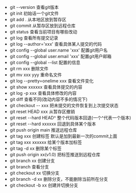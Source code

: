 * git --version 查看git版本
* git init  初始话一个git文件
* git add . 从本地区放到暂存区
* git commit 从暂存区放到远程仓库
* git status 查看当前项目有哪些改动
* git log 查看所有提交记录
* git log --author='xxx' 查看具体某人提交的代码
* git config --global user.name 'xxx' 配置git用户名
* git config --global user.email 'xxx' 配置git用户邮箱
* git config --global --list 配置的信息
* git rm xxx 删除文件
* git mv xxx yyy 重命名文件
* git log --pretty=onelime xxx 查看文件变化
* git show xxxxxx  查看具体提交的内容
* git log -p xxx 查看具体修改的内容
* git diff 查看不同(改动内容不多的情况下)
* git checkout -- xxx 把未提交的文件恢复到上次提交状态
* git reset HEAD xxx 从暂存区撤销
* git reset --hard HEAD^ 整个代码版本回退(一个^代表一个版本)
* git reset --hard xxxxxx 回退到具体某个版本
* git push origin main 推送远程仓库
* git tag xxx 创建标签 默认是加到最新一次的commit上面
* git tag xxx xxxxxx 给某个版本加标签
* git tag -d xx 删除某个标签
* git push origin xx(v1.0) 把标签推送到远程仓库
* git branch xx 创建分支
* git branch 查看分支
* git checkout xx 切换分支
* git branch -d xx 删除分支，不能删除当前所在分支
* git checkout -b xx 创建并切换分支